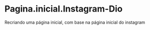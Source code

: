 # Pagina.inicial.Instagram-Dio
Recriando uma página inicial, com base na página inicial do instagram

